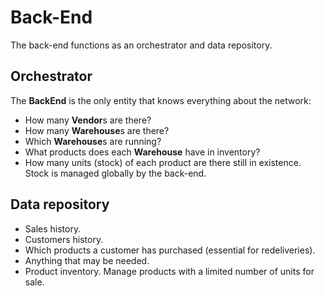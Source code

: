 # Back-End

The back-end functions as an orchestrator and data repository.

## Orchestrator

The **BackEnd** is the only entity that knows everything about the network:

  * How many **Vendor**s are there?
  * How many **Warehouse**s are there?
  * Which **Warehouse**s are running?
  * What products does each **Warehouse** have in inventory?
  * How many units (stock) of each product are there still in existence. Stock is managed globally by the back-end.

## Data repository

  * Sales history.
  * Customers history.
  * Which products a customer has purchased (essential for redeliveries).
  * Anything that may be needed.
  * Product inventory. Manage products with a limited number of units for sale.
